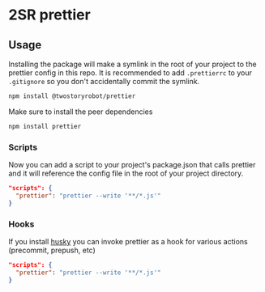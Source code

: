 # 2SR prettier

## Usage

Installing the package will make a symlink in the root of your project to the
prettier config in this repo. It is recommended to add `.prettierrc` to your
`.gitignore` so you don't accidentally commit the symlink.

```bash
npm install @twostoryrobot/prettier
```

Make sure to install the peer dependencies

```bash
npm install prettier
```

### Scripts

Now you can add a script to your project's package.json that calls prettier and
it will reference the config file in the root of your project directory.

```json
"scripts": {
  "prettier": "prettier --write '**/*.js'"
}
```

### Hooks

If you install [husky](https://github.com/typicode/husky) you can invoke
prettier as a hook for various actions (precommit, prepush, etc)

```json
"scripts": {
  "prettier": "prettier --write '**/*.js'"
}
```
